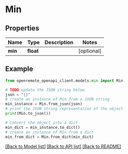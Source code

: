 # Min


## Properties

Name | Type | Description | Notes
------------ | ------------- | ------------- | -------------
**min** | **float** |  | [optional] 

## Example

```python
from openremote_openapi_client.models.min import Min

# TODO update the JSON string below
json = "{}"
# create an instance of Min from a JSON string
min_instance = Min.from_json(json)
# print the JSON string representation of the object
print(Min.to_json())

# convert the object into a dict
min_dict = min_instance.to_dict()
# create an instance of Min from a dict
min_from_dict = Min.from_dict(min_dict)
```
[[Back to Model list]](../README.md#documentation-for-models) [[Back to API list]](../README.md#documentation-for-api-endpoints) [[Back to README]](../README.md)


